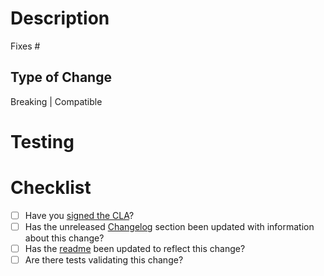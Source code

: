 <!--
Thanks for submitting a pull request! We will be sure to review it as soon as is feasible possible.

Note: Comment blocks like this one are intended to be notes for you the pull request creator. Feel free to delete them after they have been addressed.
-->

# Description

<!--
Include a summary of the change and which issue it fixes (note: documentation improvements are always welcome with or without an issue).

Also include any relevant motivations and/or other context for this change.

Finally List any dependencies that are required for this change.
-->

Fixes # <!-- issue link here -->

## Type of Change

<!-- pick the appropriate option and delete the other one -->
Breaking | Compatible

<!--
Breaking: Any change that would require a user of npm-pack-here to have to change their workflow or how their tool integrates.

Compatible: Any change that is not breaking, for example adding new behavior or fixing an breaking behavior.

Due to the nature of software and how people integrate with tools. Sometimes "bug fixes" might be considered a breaking change. In the cases an undesired behavior is being changed we might decide to label it as breaking because of the possibility of an existing user depending on that behavior. In cases like these use your best judgement, please tell us about your reasoning.
-->

# Testing

<!--
Have you manually verified the issue is fixed? What steps did you perform? Please list the OS and node versions you tested on.
-->

<!--
Please describe any additional testing that you have performed to verify this change. Ideally we want our automated tests to be as helpful as possible but there can sometimes be gaps. Please list the OS and node versions you used to perform this additional testing.
-->

# Checklist

- [ ] Have you [signed the CLA](contributing.md#sign-the-cla)?
- [ ] Has the unreleased [Changelog](changelog.md#unreleased) section been updated with information about this change?
- [ ] Has the [readme](readme.md) been updated to reflect this change?
- [ ] Are there tests validating this change?

<!--
Feel free to add to this list anything else you believe to be important
-->
